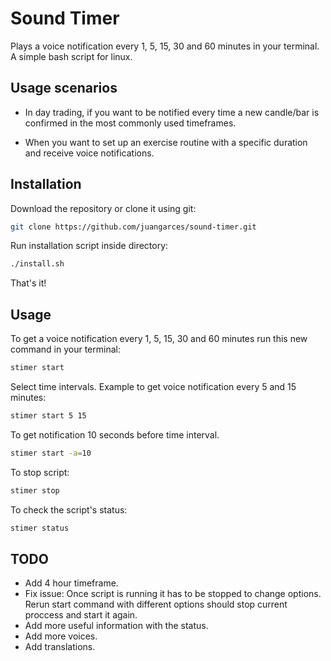 # Sound Timer
Plays a voice notification every 1, 5, 15, 30 and 60 minutes in your terminal. A simple bash script for linux.

## Usage scenarios
* In day trading, if you want to be notified every time a new candle/bar is confirmed in the most commonly used timeframes.

* When you want to set up an exercise routine with a specific duration and receive voice notifications.

## Installation
Download the repository or clone it using git:
```sh
git clone https://github.com/juangarces/sound-timer.git
```
Run installation script inside directory:
```sh
./install.sh
```
That's it!

## Usage
To get a voice notification every 1, 5, 15, 30 and 60 minutes run this new command in your terminal:
```sh
stimer start
```
Select time intervals. Example to get voice notification every 5 and 15 minutes:
```sh
stimer start 5 15
```
To get notification 10 seconds before time interval.
```sh
stimer start -a=10
```
To stop script:
```sh
stimer stop
```
To check the script's status:
```sh
stimer status
```

## TODO
* Add 4 hour timeframe.
* Fix issue: Once script is running it has to be stopped to change options. Rerun start command with different options should stop current proccess and start it again.
* Add more useful information with the status.
* Add more voices.
* Add translations.